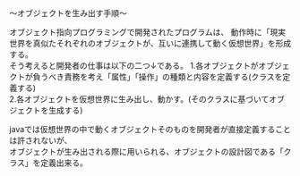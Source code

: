 〜オブジェクトを生み出す手順〜

オブジェクト指向プログラミングで開発されたプログラムは、
動作時に「現実世界を真似たそれぞれのオブジェクトが、互いに連携して動く仮想世界」を形成する。<br>
そう考えると開発者の仕事は以下の二つ↓である。
1.各オブジェクトがオブジェクトが負うべき責務を考え「属性」「操作」の種類と内容を定義する(クラスを定義する)<br>
2.各オブジェクトを仮想世界に生み出し、動かす。(そのクラスに基づいてオブジェクトを生成する)<br>

javaでは仮想世界の中で動くオブジェクトそのものを開発者が直接定義することは許されないが、<br>
オブジェクトが生み出される際に用いられる、オブジェクトの設計図である「クラス」を定義出来る。<br>
